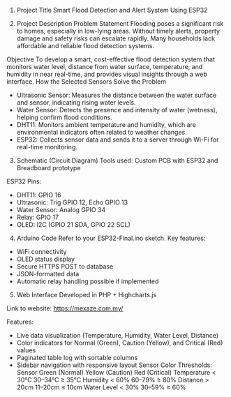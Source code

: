 1. Project Title
Smart Flood Detection and Alert System Using ESP32


2. Project Description
Problem Statement
Flooding poses a significant risk to homes, especially in low-lying areas. Without timely alerts, property damage and safety risks can escalate rapidly. Many households lack affordable and reliable flood detection systems.

Objective
To develop a smart, cost-effective flood detection system that monitors water level, distance from water surface, temperature, and humidity in near real-time, and provides visual insights through a web interface.
How the Selected Sensors Solve the Problem
- Ultrasonic Sensor: Measures the distance between the water surface and sensor, indicating rising water levels.
- Water Sensor: Detects the presence and intensity of water (wetness), helping confirm flood conditions.
- DHT11: Monitors ambient temperature and humidity, which are environmental indicators often related to weather changes.
- ESP32: Collects sensor data and sends it to a server through Wi-Fi for real-time monitoring.


3. Schematic (Circuit Diagram)
Tools used: Custom PCB with ESP32 and Breadboard prototype

ESP32 Pins:
- DHT11: GPIO 16
- Ultrasonic: Trig GPIO 12, Echo GPIO 13
- Water Sensor: Analog GPIO 34
- Relay: GPIO 17
- OLED: I2C (GPIO 21 SDA, GPIO 22 SCL)


4. Arduino Code
Refer to your ESP32-Final.ino sketch.
Key features:
- WiFi connectivity
- OLED status display
- Secure HTTPS POST to database
- JSON-formatted data
- Automatic relay handling possible if implemented


5. Web Interface
Developed in PHP + Highcharts.js

Link to website: https://mexaze.com.my/

Features:
- Live data visualization (Temperature, Humidity, Water Level, Distance)
- Color indicators for Normal (Green), Caution (Yellow), and Critical (Red) values
- Paginated table log with sortable columns
- Sidebar navigation with responsive layout
Sensor Color Thresholds:
Sensor	Green (Normal)	Yellow (Caution)	Red (Critical)
Temperature	< 30°C	30–34°C	≥ 35°C
Humidity	< 60%	60–79%	≥ 80%
Distance	> 20cm	11–20cm	≤ 10cm
Water Level	< 30%	30–59%	≥ 60%
